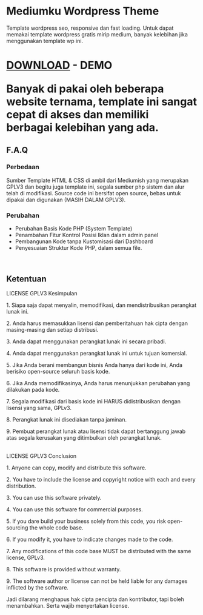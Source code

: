 <h1>Mediumku Wordpress Theme</h1>
<p>Template wordpress seo, responsive dan fast loading. Untuk dapat memakai template wordpress gratis mirip medium, banyak kelebihan jika menggunakan template wp ini.</p>

<h1><a href="https://www.dropbox.com/s/uj2cud9mb3p9wgi/mediumku-mastekno.zip?dl=0">DOWNLOAD</a> - <a href-"https://www.bropulsa.com/post/">DEMO</a>

<p>Banyak di pakai oleh beberapa website ternama, template ini sangat cepat di akses dan memiliki berbagai kelebihan yang ada.</p>


<h2>F.A.Q</h2>
<h3>Perbedaan</h2>
<p>Sumber Template HTML &amp; CSS di ambil dari Mediumish yang merupakan GPLV3 dan begitu juga template ini, segala sumber php sistem dan alur telah di modifikasi. Source code ini bersifat open source, bebas untuk dipakai dan digunakan (MASIH DALAM GPLV3).</p>

<h3>Perubahan</h3>
<ul>
  <li>Perubahan Basis Kode PHP (System Template)</li>
  <li>Penambahan Fitur Kontrol Posisi Iklan dalam admin panel</li>
  <li>Pembangunan Kode tanpa Kustomisasi dari Dashboard</li>
  <li>Penyesuaian Struktur Kode PHP, dalam semua file.</li>
</ul>

<br/>
<h2>Ketentuan</h2>
LICENSE GPLV3 Kesimpulan 
<p>1. Siapa saja dapat menyalin, memodifikasi, dan mendistribusikan perangkat lunak ini.</p>
<p>2. Anda harus memasukkan lisensi dan pemberitahuan hak cipta dengan masing-masing dan setiap distribusi.</p>
<p>3. Anda dapat menggunakan perangkat lunak ini secara pribadi.</p>
<p>4. Anda dapat menggunakan perangkat lunak ini untuk tujuan komersial.</p>
<p>5. Jika Anda berani membangun bisnis Anda hanya dari kode ini, Anda berisiko open-source seluruh basis kode.</p>
<p>6. Jika Anda memodifikasinya, Anda harus menunjukkan perubahan yang dilakukan pada kode.</p>
<p>7. Segala modifikasi dari basis kode ini HARUS didistribusikan dengan lisensi yang sama, GPLv3.</p>
<p>8. Perangkat lunak ini disediakan tanpa jaminan.</p>
<p>9. Pembuat perangkat lunak atau lisensi tidak dapat bertanggung jawab atas segala kerusakan yang ditimbulkan oleh perangkat lunak.</p>
<br/>
LICENSE GPLV3 Conclusion
<p>1. Anyone can copy, modify and distribute this software.</p>
<p>2. You have to include the license and copyright notice with each and every distribution.</p>
<p>3. You can use this software privately.</p>
<p>4. You can use this software for commercial purposes.</p>
<p>5. If you dare build your business solely from this code, you risk open-sourcing the whole code base.</p>
<p>6. If you modify it, you have to indicate changes made to the code.</p>
<p>7. Any modifications of this code base MUST be distributed with the same license, GPLv3.</p>
<p>8. This software is provided without warranty.</p>
<p>9. The software author or license can not be held liable for any damages inflicted by the software.</p>

<p>Jadi dilarang menghapus hak cipta pencipta dan kontributor, tapi boleh menambahkan. Serta wajib menyertakan license.</p>
